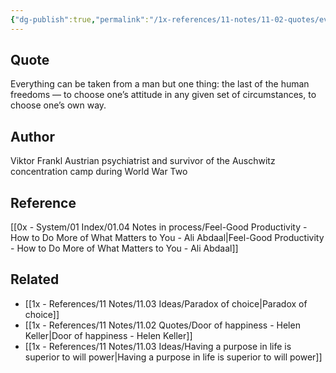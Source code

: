 ```yaml
---
{"dg-publish":true,"permalink":"/1x-references/11-notes/11-02-quotes/everything-can-be-taken-from-a-man-but-one-thing-the-last-of-the-human-freedoms-to-choose-ones-attitude-in-any-given-set-of-circumstances-viktor-frankl/","title":"Everything can be taken from a man but one thing - the last of the human freedoms - to choose ones attitude in any given set of circumstances - Viktor Frankl","created":"2024-04-04T21:17:58.975+03:00","updated":"2024-04-04T21:20:45.843+03:00"}
---
```



## Quote
Everything can be taken from a man but one thing: the last of the human freedoms — to choose one’s attitude in any given set of circumstances, to choose one’s own way.

## Author
Viktor Frankl
Austrian psychiatrist and survivor of the Auschwitz concentration camp during World War Two

## Reference
[[0x - System/01 Index/01.04 Notes in process/Feel-Good Productivity - How to Do More of What Matters to You - Ali Abdaal\|Feel-Good Productivity - How to Do More of What Matters to You - Ali Abdaal]]

## Related
- [[1x - References/11 Notes/11.03 Ideas/Paradox of choice\|Paradox of choice]]
- [[1x - References/11 Notes/11.02 Quotes/Door of happiness - Helen Keller\|Door of happiness - Helen Keller]]
- [[1x - References/11 Notes/11.03 Ideas/Having a purpose in life is superior to will power\|Having a purpose in life is superior to will power]]